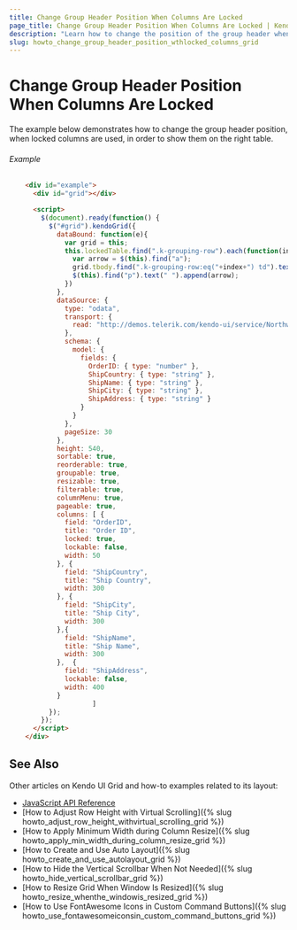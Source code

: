 ```yaml
---
title: Change Group Header Position When Columns Are Locked
page_title: Change Group Header Position When Columns Are Locked | Kendo UI Grid
description: "Learn how to change the position of the group header when locked columns are used in the Kendo UI Grid widget."
slug: howto_change_group_header_position_wthlocked_columns_grid
---
```


# Change Group Header Position When Columns Are Locked

The example below demonstrates how to change the group header position, when locked columns are used, in order to show them on the right table.

###### Example

```html
    <div id="example">
      <div id="grid"></div>

      <script>
        $(document).ready(function() {
          $("#grid").kendoGrid({
            dataBound: function(e){
              var grid = this;
              this.lockedTable.find(".k-grouping-row").each(function(index) {
                var arrow = $(this).find("a");
                grid.tbody.find(".k-grouping-row:eq("+index+") td").text($(this).text())
                $(this).find("p").text(" ").append(arrow);
              })
            },
            dataSource: {
              type: "odata",
              transport: {
                read: "http://demos.telerik.com/kendo-ui/service/Northwind.svc/Orders"
              },
              schema: {
                model: {
                  fields: {
                    OrderID: { type: "number" },
                    ShipCountry: { type: "string" },
                    ShipName: { type: "string" },
                    ShipCity: { type: "string" },
                    ShipAddress: { type: "string" }
                  }
                }
              },
              pageSize: 30
            },
            height: 540,
            sortable: true,
            reorderable: true,
            groupable: true,
            resizable: true,
            filterable: true,
            columnMenu: true,
            pageable: true,
            columns: [ {
              field: "OrderID",
              title: "Order ID",
              locked: true,
              lockable: false,
              width: 50
            }, {
              field: "ShipCountry",
              title: "Ship Country",
              width: 300
            }, {
              field: "ShipCity",
              title: "Ship City",
              width: 300
            },{
              field: "ShipName",
              title: "Ship Name",
              width: 300
            },  {
              field: "ShipAddress",
              lockable: false,
              width: 400
            }
                     ]
          });
        });
      </script>
    </div>
```

## See Also

Other articles on Kendo UI Grid and how-to examples related to its layout:

* [JavaScript API Reference](/api/javascript/ui/grid)
* [How to Adjust Row Height with Virtual Scrolling]({% slug howto_adjust_row_height_withvirtual_scrolling_grid %})
* [How to Apply Minimum Width during Column Resize]({% slug howto_apply_min_width_during_column_resize_grid %})
* [How to Create and Use Auto Layout]({% slug howto_create_and_use_autolayout_grid %})
* [How to Hide the Vertical Scrollbar When Not Needed]({% slug howto_hide_vertical_scrollbar_grid %})
* [How to Resize Grid When Window Is Resized]({% slug howto_resize_whenthe_windowis_resized_grid %})
* [How to Use FontAwesome Icons in Custom Command Buttons]({% slug howto_use_fontawesomeiconsin_custom_command_buttons_grid %})
